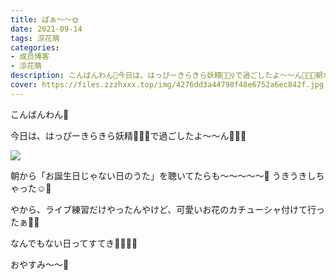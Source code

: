 ```yaml
---
title: ぱぁ〜〜🌞
date: 2021-09-14
tags: 涼花萌
categories: 
- 成员博客
- 涼花萌
description: こんばんわん🐶今日は、はっぴーきらきら妖精🧚🏻‍♀️で過ごしたよ〜〜ん🍑🍑🍑朝から「お誕生日じゃない日のうた」を聴いてたらも〜〜〜〜〜💓うきうきしちゃった☺️...
cover: https://files.zzzhxxx.top/img/4276dd3a44798f48e6752a6ec842f.jpg 
---
```







こんばんわん🐶




今日は、はっぴーきらきら妖精🧚🏻‍♀️で過ごしたよ〜〜ん🍑🍑🍑

![](https://files.zzzhxxx.top/img/4276dd3a44798f48e6752a6ec842f.jpg)








朝から「お誕生日じゃない日のうた」を聴いてたらも〜〜〜〜〜💓
うきうきしちゃった☺️💓








やから、ライブ練習だけやったんやけど、可愛いお花のカチューシャ付けて行ったぁ🌸🌼








なんでもない日ってすてき🧚🏻‍♀️💓








おやすみ〜〜🌝


